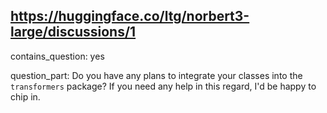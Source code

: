 ## https://huggingface.co/ltg/norbert3-large/discussions/1

contains_question: yes

question_part: Do you have any plans to integrate your classes into the `transformers` package? If you need any help in this regard, I'd be happy to chip in.